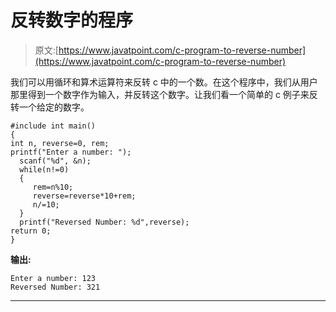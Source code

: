 # 反转数字的程序

> 原文:[https://www.javatpoint.com/c-program-to-reverse-number](https://www.javatpoint.com/c-program-to-reverse-number)

我们可以用循环和算术运算符来反转 c 中的一个数。在这个程序中，我们从用户那里得到一个数字作为输入，并反转这个数字。让我们看一个简单的 c 例子来反转一个给定的数字。

```
#include int main()  
{  
int n, reverse=0, rem;  
printf("Enter a number: ");  
  scanf("%d", &n);  
  while(n!=0)  
  {  
     rem=n%10;  
     reverse=reverse*10+rem;  
     n/=10;  
  }  
  printf("Reversed Number: %d",reverse);  
return 0;
} 
```

**输出:**

```
Enter a number: 123
Reversed Number: 321

```

* * *